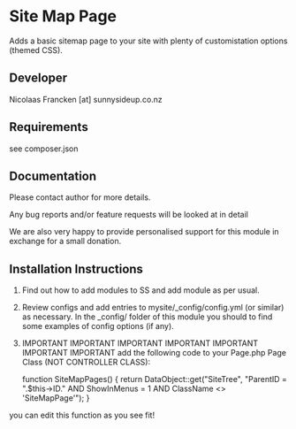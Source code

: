 Site Map Page
================================================================================

Adds a basic sitemap page to your site with plenty
of customistation options (themed CSS).


Developer
-----------------------------------------------
Nicolaas Francken [at] sunnysideup.co.nz


Requirements
-----------------------------------------------
see composer.json



Documentation
-----------------------------------------------
Please contact author for more details.

Any bug reports and/or feature requests will be
looked at in detail

We are also very happy to provide personalised support
for this module in exchange for a small donation.


Installation Instructions
-----------------------------------------------
1. Find out how to add modules to SS and add module as per usual.

2. Review configs and add entries to mysite/_config/config.yml
(or similar) as necessary.
In the _config/ folder of this module
you should to find some examples of config options (if any).

3. IMPORTANT IMPORTANT IMPORTANT IMPORTANT IMPORTANT IMPORTANT IMPORTANT
add the following code to your Page.php Page Class (NOT CONTROLLER CLASS):

	function SiteMapPages() {
		return DataObject::get("SiteTree", "ParentID = ".$this->ID." AND ShowInMenus = 1 AND ClassName <> 'SiteMapPage'");
	}


you can edit this function as you see fit!
